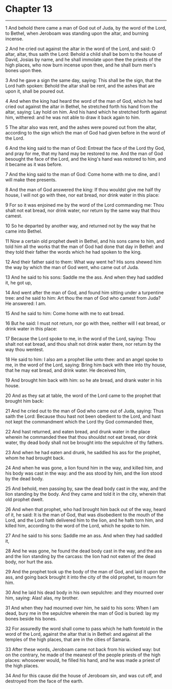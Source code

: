 # Chapter 13

***

1 And behold there came a man of God out of Juda, by the word of the Lord, to Bethel, when Jeroboam was standing upon the altar, and burning incense.

2 And he cried out against the altar in the word of the Lord, and said: O altar, altar, thus saith the Lord: Behold a child shall be born to the house of David, Josias by name, and he shall immolate upon thee the priests of the high places, who now burn incense upon thee, and he shall burn men's bones upon thee.

3 And he gave a sign the same day, saying: This shall be the sign, that the Lord hath spoken: Behold the altar shall be rent, and the ashes that are upon it, shall be poured out.

4 And when the king had heard the word of the man of God, which he had cried out against the altar in Bethel, he stretched forth his hand from the altar, saying: Lay hold on him. And his hand which he stretched forth against him, withered: and he was not able to draw it back again to him.

5 The altar also was rent, and the ashes were poured out from the altar, according to the sign which the man of God had given before in the word of the Lord.

6 And the king said to the man of God: Entreat the face of the Lord thy God, and pray for me, that my hand may be restored to me. And the man of God besought the face of the Lord, and the king's hand was restored to him, and it became as it was before.

7 And the king said to the man of God: Come home with me to dine, and I will make thee presents.

8 And the man of God answered the king: If thou wouldst give me half thy house, I will not go with thee, nor eat bread, nor drink water in this place:

9 For so it was enjoined me by the word of the Lord commanding me: Thou shalt not eat bread, nor drink water, nor return by the same way that thou camest.

10 So he departed by another way, and returned not by the way that he came into Bethel.

11 Now a certain old prophet dwelt in Bethel, and his sons came to him, and told him all the works that the man of God had done that day in Bethel: and they told their father the words which he had spoken to the king.

12 And their father said to them: What way went he? His sons shewed him the way by which the man of God went, who came out of Juda.

13 And he said to his sons: Saddle me the ass. And when they had saddled it, he got up,

14 And went after the man of God, and found him sitting under a turpentine tree: and he said to him: Art thou the man of God who camest from Juda? He answered: I am.

15 And he said to him: Come home with me to eat bread.

16 But he said: I must not return, nor go with thee, neither will I eat bread, or drink water in this place:

17 Because the Lord spoke to me, in the word of the Lord, saying: Thou shalt not eat bread, and thou shalt not drink water there, nor return by the way thou wentest.

18 He said to him: I also am a prophet like unto thee: and an angel spoke to me, in the word of the Lord, saying: Bring him back with thee into thy house, that he may eat bread, and drink water. He deceived him,

19 And brought him back with him: so he ate bread, and drank water in his house.

20 And as they sat at table, the word of the Lord came to the prophet that brought him back:

21 And he cried out to the man of God who came out of Juda, saying: Thus saith the Lord: Because thou hast not been obedient to the Lord, and hast not kept the commandment which the Lord thy God commanded thee,

22 And hast returned, and eaten bread, and drunk water in the place wherein he commanded thee that thou shouldst not eat bread, nor drink water, thy dead body shall not be brought into the sepulchre of thy fathers.

23 And when he had eaten and drunk, he saddled his ass for the prophet, whom he had brought back.

24 And when he was gone, a lion found him in the way, and killed him, and his body was cast in the way: and the ass stood by him, and the lion stood by the dead body.

25 And behold, men passing by, saw the dead body cast in the way, and the lion standing by the body. And they came and told it in the city, wherein that old prophet dwelt.

26 And when that prophet, who had brought him back out of the way, heard of it, he said: It is the man of God, that was disobedient to the mouth of the Lord, and the Lord hath delivered him to the lion, and he hath torn him, and killed him, according to the word of the Lord, which he spoke to him.

27 And he said to his sons: Saddle me an ass. And when they had saddled it,

28 And he was gone, he found the dead body cast in the way, and the ass and the lion standing by the carcass: the lion had not eaten of the dead body, nor hurt the ass.

29 And the prophet took up the body of the man of God, and laid it upon the ass, and going back brought it into the city of the old prophet, to mourn for him.

30 And he laid his dead body in his own sepulchre: and they mourned over him, saying: Alas! alas, my brother.

31 And when they had mourned over him, he said to his sons: When I am dead, bury me in the sepulchre wherein the man of God is buried: lay my bones beside his bones.

32 For assuredly the word shall come to pass which he hath foretold in the word of the Lord, against the altar that is in Bethel: and against all the temples of the high places, that are in the cities of Samaria.

33 After these words, Jeroboam came not back from his wicked way: but on the contrary, he made of the meanest of the people priests of the high places: whosoever would, he filled his hand, and he was made a priest of the high places.

34 And for this cause did the house of Jeroboam sin, and was cut off, and destroyed from the face of the earth.


